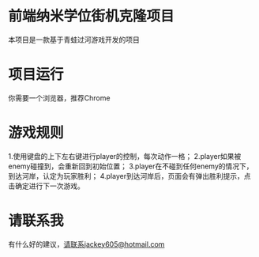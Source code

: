 # 前端纳米学位街机克隆项目
本项目是一款基于青蛙过河游戏开发的项目
# 项目运行
你需要一个浏览器，推荐Chrome
# 游戏规则
1.使用键盘的上下左右键进行player的控制，每次动作一格；
2.player如果被enemy碰撞到，会重新回到初始位置；
3.player在不碰到任何enemy的情况下，到达河岸，认定为玩家胜利；
4.player到达河岸后，页面会有弹出胜利提示，点击确定进行下一次游戏。
# 请联系我
有什么好的建议，请联系jackey605@hotmail.com
